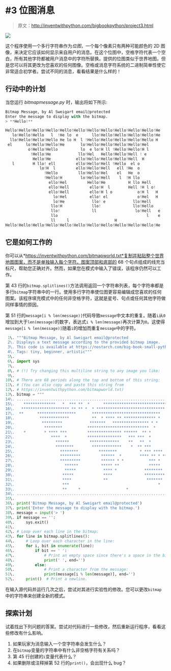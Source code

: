# #3 位图消息

> 原文：<http://inventwithpython.com/bigbookpython/project3.html>

![](img/9d995d63aaead72cad01120081eb8f75.png)

这个程序使用一个多行字符串作为*位图*，一个每个像素只有两种可能颜色的 2D 图像，来决定它应该如何显示来自用户的消息。在这个位图中，空格字符代表一个空白，所有其他字符都被用户消息中的字符所替换。提供的位图类似于世界地图，但是您可以将其更改为您喜欢的任何图像。空格或消息字符系统的二进制简单性使它非常适合初学者。尝试不同的消息，看看结果是什么样的！

## 行动中的计划

当您运行 *bitmapmessage.py* 时，输出将如下所示:

```py
Bitmap Message, by Al Sweigart email@protected
Enter the message to display with the bitmap.
> **Hello!**

Hello!Hello!Hello!Hello!Hello!Hello!Hello!Hello!Hello!Hello!Hello!He
   lo!Hello!Hello   l  !He lo  e      llo!Hello!Hello!Hello!Hello!He
  llo!Hello!Hello!Hello He lo H  l !Hello!Hello!Hello!Hello!Hello H
 el      lo!Hello!Hello!He       lo!Hello!Hello!Hello!Hello!Hel
          o!Hello!Hello          lo  e lo!H ll !Hello!Hello!H l
           !Hello!He            llo!Hel   Hello!Hello!Hell ! e
            Hello!He           ello!Hello!Hello!Hello!Hell  H
   l        H llo! ell         ello!Hello!Hell !Hello  el o
               lo!H  l         ello!Hello!Hell   ell !He  o
                 !Hello         llo!Hello!Hel    el   He  o
                 !Hello!H        lo!Hello!Hell    l  !H llo
                   ello!Hel         Hello!He          H llo Hell
                   ello!Hell         ello!H  l        Hell !H l o!
                   ello!Hell         ello!H l o           o!H l   H
                     lo!Hel          ello! el             o!Hel   H
                     lo!He            llo! e            llo!Hell
                    llo!H             llo!              llo!Hello
                    llo!              ll                 lo!Hell   e
                    llo                                       l    e
                    ll     l                    H
Hello!Hello!Hello!Hello!Hello!Hello!Hello!Hello!Hello!Hello!Hello!He 
```

## 它是如何工作的

你可以从*https://inventwithpython.com/bitmapworld.txt*复制并粘贴整个世界地图图案，而不是单独输入每个字符。图案顶部和底部的 68 个句点组成的线充当标尺，帮助您正确对齐。然而，如果您在模式中输入了错误，该程序仍然可以工作。

第 43 行的`bitmap.splitlines()`方法调用返回一个字符串列表，每个字符串都是多行`bitmap`字符串中的一行。使用多行字符串使位图更容易编辑成您喜欢的任何图案。该程序填充模式中的任何非空格字符，这就是星号、句点或任何其他字符做同样事情的原因。

第 51 行的`message[i % len(message)]`代码导致`message`中文本的重复。随着`i`从`0`增加到大于`len(message)`的数字，表达式`i % len(message)`再次计算为`0`。这使得`message[i % len(message)]`随着`i`的增加而重复`message`中的字符。

```py
 1\. """Bitmap Message, by Al Sweigart email@protected
 2\. Displays a text message according to the provided bitmap image.
 3\. This code is available at https://nostarch.com/big-book-small-python-programming
 4\. Tags: tiny, beginner, artistic"""
 5\. 
 6\. import sys
 7\. 
 8\. # (!) Try changing this multiline string to any image you like:
 9\. 
10\. # There are 68 periods along the top and bottom of this string:
11\. # (You can also copy and paste this string from
12\. # https://inventwithpython.com/bitmapworld.txt)
13\. bitmap = """
14\. ....................................................................
15\.    **************   *  *** **  *      ******************************
16\.   ********************* ** ** *  * ****************************** *
17\.  **      *****************       ******************************
18\.           *************          **  * **** ** ************** *
19\.            *********            *******   **************** * *
20\.             ********           ***************************  *
21\.    *        * **** ***         *************** ******  ** *
22\.                ****  *         ***************   *** ***  *
23\.                  ******         *************    **   **  *
24\.                  ********        *************    *  ** ***
25\.                    ********         ********          * *** ****
26\.                    *********         ******  *        **** ** * **
27\.                    *********         ****** * *           *** *   *
28\.                      ******          ***** **             *****   *
29\.                      *****            **** *            ********
30\.                     *****             ****              *********
31\.                     ****              **                 *******   *
32\.                     ***                                       *    *
33\.                     **     *                    *
34\. ...................................................................."""
35\. 
36\. print('Bitmap Message, by Al Sweigart email@protected')
37\. print('Enter the message to display with the bitmap.')
38\. message = input('> ')
39\. if message == '':
40\.     sys.exit()
41\. 
42\. # Loop over each line in the bitmap:
43\. for line in bitmap.splitlines():
44\.     # Loop over each character in the line:
45\.     for i, bit in enumerate(line):
46\.         if bit == ' ':
47\.             # Print an empty space since there's a space in the bitmap:
48\.             print(' ', end='')
49\.         else:
50\.             # Print a character from the message:
51\.             print(message[i % len(message)], end='')
52\.     print()  # Print a newline. 
```

在输入源代码并运行几次之后，尝试对其进行实验性的修改。您可以更改`bitmap`中的字符串来创建全新的模式。

## 探索计划

试着找出下列问题的答案。尝试对代码进行一些修改，然后重新运行程序，看看这些修改有什么影响。

1.  如果玩家为消息输入一个空字符串会发生什么？
2.  在`bitmap`变量的字符串中有什么非空格字符有关系吗？
3.  第 45 行创建的`i`变量代表什么？
4.  如果删除或注释掉第 52 行的`print()`，会出现什么 bug？